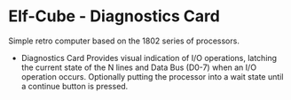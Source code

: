# Elf-Cube - Diagnostics Card
Simple retro computer based on the 1802 series of processors.

- Diagnostics Card
Provides visual indication of I/O operations, latching the current state of the N lines and Data Bus (D0-7) when an I/O operation occurs. Optionally putting the processor into a wait state until a continue button is pressed.
